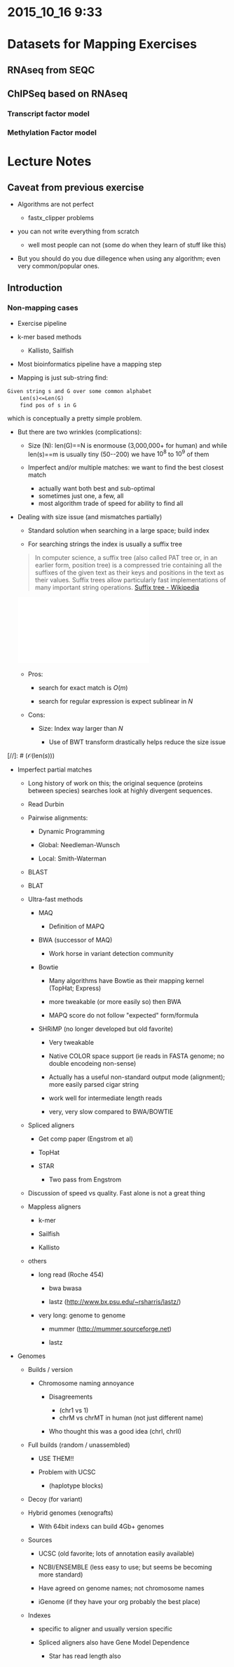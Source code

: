 # 2015_10_16 9:33
# Datasets for Mapping Exercises

## RNAseq from SEQC

## ChIPSeq based on RNAseq

### Transcript factor model

### Methylation Factor model

# Lecture Notes

## Caveat from previous exercise

- Algorithms are not perfect

	- fastx_clipper problems

- you can not write everything from scratch

	- well most people can not (some do when they learn of stuff like this)
	
- But you should do you due dillegence when using any algorithm; even very common/popular ones. 

## Introduction

### Non-mapping cases

- Exercise pipeline

- k-mer based methods

	- Kallisto, Sailfish

- Most bioinformatics pipeline have a mapping step

- Mapping is just sub-string find:
```
Given string s and G over some common alphabet
	Len(s)<=Len(G)
	find pos of s in G
```

which is conceptually a pretty simple problem. 

- But there are two wrinkles (complications):

	- Size (N): len(G)==N is enormouse (3,000,000+ for human)
	and while len(s)==m is usually tiny (50--200) we have $10^8$
	to $10^9$ of them
	
	- Imperfect and/or multiple matches: we want to find the best closest match
	
		- actually want both best and sub-optimal
		- sometimes just one, a few, all
		- most algorithm trade of speed for ability to find all
		
- Dealing with size issue (and mismatches partially)

	- Standard solution when searching in a large space; build index
	
	- For searching strings the index is usually a suffix tree
	
	> In computer science, a suffix tree (also called PAT tree or, in an earlier form, 	position tree) is a compressed trie containing all the suffixes of the given text as their 	keys and positions in the text as their values. Suffix trees allow particularly fast 	implementations of many important string operations.
	[Suffix tree - Wikipedia](https://en.wikipedia.org/wiki/Suffix_tree)
	
	![Wiki](images/495px-Suffix_tree_BANANA.pdf "Suffix Tree (wiki)")
	
	- Pros: 
	
		- search for exact match is $O(m)$

		- search for regular expression is expect sublinear in $N$
		
	- Cons:
	
		- Size: Index way larger than $N$
		
			- Use of BWT transform drastically helps reduce the size issue
		
[//]: # ($\mathcal{O}(\mathrm{len}(s))$)

- Imperfect partial matches

	- Long history of work on this; the original sequence (proteins between species) searches look at highly divergent sequences.
	
	- Read Durbin
	
	- Pairwise alignments:
	
		- Dynamic Programming
	
		- Global: Needleman-Wunsch
		
		- Local: Smith-Waterman
		
	- BLAST
	
	- BLAT
	
	- Ultra-fast methods

		- MAQ

			- Definition of MAPQ

		- BWA (successor of MAQ)
		
			- Work horse in variant detection community
		
		- Bowtie
		
			- Many algorithms have Bowtie as their mapping kernel (TopHat; Express)

			- more tweakable (or more easily so) then BWA
			
			- MAPQ score do not follow "expected" form/formula

		- SHRiMP (no longer developed but old favorite)
		
			- Very tweakable
			
			- Native COLOR space support (ie reads in FASTA genome; no double encodeing non-sense)
			
			- Actually has a useful non-standard output mode (alignment); 
			more easily parsed cigar string
			
			- work well for intermediate length reads
			
			- very, very slow compared to BWA/BOWTIE
		
	- Spliced aligners
	
		- Get comp paper (Engstrom et al)
		
		- TopHat
		
		- STAR
		
			- Two pass from Engstrom
		
	- Discussion of speed vs quality. Fast alone is not a great thing
	
	- Mappless aligners
	
		- k-mer
		
		- Sailfish
		
		- Kallisto
		
	- others
	
		- long read (Roche 454)
	
			- bwa bwasa
			
			- lastz (http://www.bx.psu.edu/~rsharris/lastz/)
		
		- very long: genome to genome
		
			- mummer (http://mummer.sourceforge.net)
			
			- lastz
	
		
- Genomes

	- Builds / version
	
		- Chromosome naming annoyance
		
			- Disagreements 
			
				- (chr1 vs 1)
				- chrM vs chrMT in human (not just different name)
				
			- Who thought this was a good idea (chrI, chrII)
			
	- Full builds (random / unassembled)
		
		- USE THEM!!
		
		- Problem with UCSC
		
			- (haplotype blocks)
			
	- Decoy (for variant)
		
	- Hybrid genomes (xenografts)
	
		- With 64bit indexs can build 4Gb+ genomes
		
	- Sources
	
		- UCSC (old favorite; lots of annotation easily available)
		
		- NCBI/ENSEMBLE (less easy to use; but seems be becoming more standard)
		
		- Have agreed on genome names; not chromosome names
	
		- iGenome (if they have your org probably the best place)
		
	- Indexes
		
		- specific to aligner and usually version specific
		
		- Spliced aligners also have Gene Model Dependence
		
			- Star has read length also
			
	